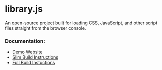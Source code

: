 # library.js
An open-source project built for loading CSS, JavaScript, and other script files straight from the browser console.
<br />

### Documentation:
 - [Demo Website](https://origamiyoda729.github.io/library.js/) 
 - [Slim Build Instructions](https://github.com/origamiyoda729/library.js/tree/master/slim#readme)
 - [Full Build Instuctions](https://github.com/origamiyoda729/library.js/tree/master/full#readme)
